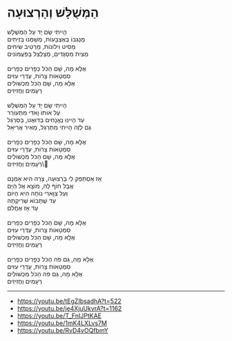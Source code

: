 # הַמְּשֻׁלָּשׁ וְהָרְצוּעָה

הָיִיתִי שָׂם יָד עַל הַמְּשֻׁלָּשׁ \
מְנַגְּבוֹ בְּאֶצְבָּעוֹת, מְשַׁמְּנוֹּ בְּזֵיתִים \
מֵסִיט וִילוֹנוֹת, מַרְטִיב שִׂיחִים \
מַצִּית מִסְגָּדִים, מְצַלְצֵל בַּפַּעֲמוֹנִים\
\
אֶלָּא מָה, שָׁם הַכֹּל כְּפָרִים כְּפָרִים\
סִמְטָאוֹת צָרוֹת, עֶדְרֵי עִזִּים \
אֶלָּא מָה, שָׁם הַכֹּל מִכְשׁוֹלִים\
רְעָמִים וַחֲזִיזִים \
\
הָיִיתִי שָׂם יָד עַל הַמְּשֻׁלָּשׁ \
עַל אוֹתוֹ וָאדִי מִתְעוֹרֵר \
עַד הָיִינוּ נֶאֱנָחִים בְּדּוּאֶט, בַּסַּרְגֵּל \
גַּם לְזֶה הָיִיתִי מִתְרַגֵּל, מֵאִיר אֲרִיאֵל \
\
אֶלָּא מָה, שָׁם הַכֹּל כְּפָרִים כְּפָרִים\
סִמְטָאוֹת צָרוֹת, עֶדְרֵי עִזִּים \
אֶלָּא מָה, שָׁם הַכֹּל מִכְשׁוֹלִים\
רְעָמִים וַחֲזִיזִים\\
\
אָז אֶסְתַּפֵּק לִי בָּרְצוּעָה, צָרָה הִיא אָמְנָם \
אֲבָל חוֹף לָהּ, מוֹצָא אֶל הַיָּם \
וְעַל צַוָּארִי נוֹחָה הִיא הַיּוֹם \
עַד שֶׁתָּבוֹא שְׁרִיקָתָהּ \
עַד אָז אֶחֱלֹם\
\
אֶלָּא מָה, שָׁם הַכֹּל כְּפָרִים כְּפָרִים\
סִמְטָאוֹת צָרוֹת, עֶדְרֵי עִזִּים \
אֶלָּא מָה, שָׁם הַכֹּל מִכְשׁוֹלִים\
רְעָמִים וַחֲזִיזִים\
\
אֶלָּא מָה, גַּם פֹּה הַכֹּל כְּפָרִים כְּפָרִים\
סִמְטָאוֹת צָרוֹת, עֶדְרֵי עִזִּים \
אֶלָּא מָה, גַּם פֹּה הַכֹּל מִכְשׁוֹלִים\
רְעָמִים וַחֲזִיזִים

---
- https://youtu.be/tEgZIbsadhA?t=522
- https://youtu.be/je4XjuUkvrA?t=1162
- https://youtu.be/T_FnIJPtKAE
- https://youtu.be/1mK4LXLvs7M
- https://youtu.be/RvD4vOQfbmY
